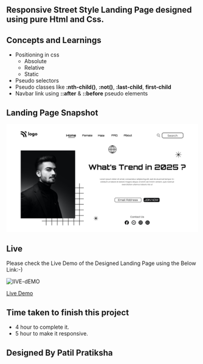 ## Responsive Street Style Landing Page designed using pure Html and Css.

## Concepts and Learnings

- Positioning in css
    - Absolute
    - Relative
    - Static
- Pseudo selectors
- Pseudo classes like **:nth-child()**, **:not()**, **:last-child**, **first-child**
- Navbar link using **::after** & **::before** pseudo elements

## Landing Page Snapshot
![Snapshot](1.png)



## Live

Please check the Live Demo of the Designed Landing Page using the Below Link:-)

![lIVE-dEMO](https://img.shields.io/badge/Live_Demo-<COLOR>)

[Live Demo](https://live-proj-1.netlify.app/)


## Time taken to finish this project

-   4 hour to complete it.
-   5 hour to make it responsive.

## Designed By Patil Pratiksha
